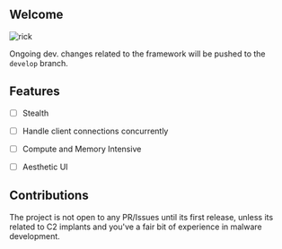 ## Welcome

<img title="rick" alt="rick" src="https://w.wallhaven.cc/full/n6/wallhaven-n6rgrq.png">

Ongoing dev. changes related to the framework will be pushed to the `develop` branch. 

## Features

- [ ] Stealth
- [ ] Handle client connections concurrently
- [ ] Compute and Memory Intensive 
- [ ] Aesthetic UI


## Contributions

The project is not open to any PR/Issues until its first release, unless its related to C2 implants and you've a fair bit of experience in malware development.